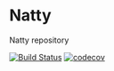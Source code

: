 # Natty
Natty repository

[![Build Status](https://travis-ci.org/kArTeL/Natty.svg?branch=master)](https://travis-ci.org/kArTeL/Natty)
[![codecov](https://codecov.io/gh/kArTeL/Natty/branch/master/graph/badge.svg)](https://codecov.io/gh/kArTeL/Natty)



